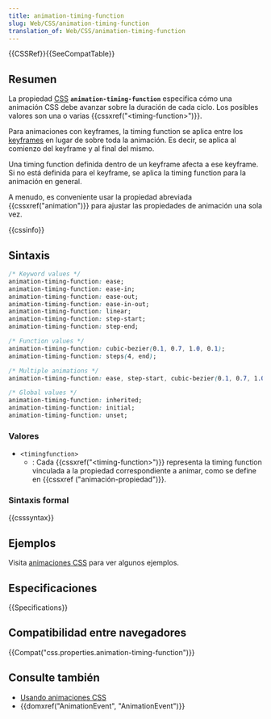 ```yaml
---
title: animation-timing-function
slug: Web/CSS/animation-timing-function
translation_of: Web/CSS/animation-timing-function
---
```


{{CSSRef}}{{SeeCompatTable}}

## Resumen

La propiedad [CSS](/es/docs/CSS) **`animation-timing-function`** especifica cómo una animación CSS debe avanzar sobre la duración de cada ciclo. Los posibles valores son una o varias {{cssxref("&lt;timing-function&gt;")}}.

Para animaciones con keyframes, la timing function se aplica entre los [keyframes](/es/docs/Web/CSS/@keyframes) en lugar de sobre toda la animación. Es decir, se aplica al comienzo del keyframe y al final del mismo.

Una timing function definida dentro de un keyframe afecta a ese keyframe. Si no está definida para el keyframe, se aplica la timing function para la animación en general.

A menudo, es conveniente usar la propiedad abreviada {{cssxref("animation")}} para ajustar las propiedades de animación una sola vez.

{{cssinfo}}

## Sintaxis

```css
/* Keyword values */
animation-timing-function: ease;
animation-timing-function: ease-in;
animation-timing-function: ease-out;
animation-timing-function: ease-in-out;
animation-timing-function: linear;
animation-timing-function: step-start;
animation-timing-function: step-end;

/* Function values */
animation-timing-function: cubic-bezier(0.1, 0.7, 1.0, 0.1);
animation-timing-function: steps(4, end);

/* Multiple animations */
animation-timing-function: ease, step-start, cubic-bezier(0.1, 0.7, 1.0, 0.1);

/* Global values */
animation-timing-function: inherited;
animation-timing-function: initial;
animation-timing-function: unset;
```

### Valores

- `<timingfunction>`
  - : Cada {{cssxref("&lt;timing-function&gt;")}} representa la timing function vinculada a la propiedad correspondiente a animar, como se define en {{cssxref ("animación-propiedad")}}.

### Sintaxis formal

{{csssyntax}}

## Ejemplos

Visita [animaciones CSS](/es/CSS/Usando_animaciones_CSS) para ver algunos ejemplos.

## Especificaciones

{{Specifications}}

## Compatibilidad entre navegadores

{{Compat("css.properties.animation-timing-function")}}

## Consulte también

- [Usando animaciones CSS](/es/docs/Web/CSS/CSS_Animations/Using_CSS_animations)
- {{domxref("AnimationEvent", "AnimationEvent")}}
